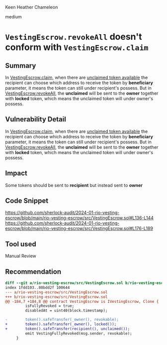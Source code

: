 Keen Heather Chameleon

medium

# `VestingEscrow.revokeAll` doesn't conform with `VestingEscrow.claim`

## Summary
In [VestingEscrow.claim](https://github.com/sherlock-audit/2024-01-rio-vesting-escrow/blob/main/rio-vesting-escrow/src/VestingEscrow.sol#L136-L144), when there are [unclaimed token available](https://github.com/sherlock-audit/2024-01-rio-vesting-escrow/blob/main/rio-vesting-escrow/src/VestingEscrow.sol#L119-L124) the recipient can choose which address to receive the token by **beneficiary** parameter, it means the token can still under recipient's possess.
But in [VestingEscrow.revokeAll](https://github.com/sherlock-audit/2024-01-rio-vesting-escrow/blob/main/rio-vesting-escrow/src/VestingEscrow.sol#L177-L189), the **unclaimed** will be sent to the **owner** together with **locked** token, which means the unclaimed token will under owner's possess.

## Vulnerability Detail
In [VestingEscrow.claim](https://github.com/sherlock-audit/2024-01-rio-vesting-escrow/blob/main/rio-vesting-escrow/src/VestingEscrow.sol#L136-L144), when there are [unclaimed token available](https://github.com/sherlock-audit/2024-01-rio-vesting-escrow/blob/main/rio-vesting-escrow/src/VestingEscrow.sol#L119-L124) the recipient can choose which address to receive the token by **beneficiary** parameter, it means the token can still under recipient's possess.
But in [VestingEscrow.revokeAll](https://github.com/sherlock-audit/2024-01-rio-vesting-escrow/blob/main/rio-vesting-escrow/src/VestingEscrow.sol#L177-L189), the **unclaimed** will be sent to the **owner** together with **locked** token, which means the unclaimed token will under owner's possess.

## Impact
Some tokens should be sent to **recipient** but instead sent to **owner**

## Code Snippet
https://github.com/sherlock-audit/2024-01-rio-vesting-escrow/blob/main/rio-vesting-escrow/src/VestingEscrow.sol#L136-L144
https://github.com/sherlock-audit/2024-01-rio-vesting-escrow/blob/main/rio-vesting-escrow/src/VestingEscrow.sol#L176-L189

## Tool used

Manual Review

## Recommendation
```diff
diff --git a/rio-vesting-escrow/src/VestingEscrow.sol b/rio-vesting-escrow/src/VestingEscrow.sol
index 1fdd103..80bdd2f 100644
--- a/rio-vesting-escrow/src/VestingEscrow.sol
+++ b/rio-vesting-escrow/src/VestingEscrow.sol
@@ -184,7 +184,8 @@ contract VestingEscrow is IVestingEscrow, Clone {
         isFullyRevoked = true;
         disabledAt = uint40(block.timestamp);

-        token().safeTransfer(_owner(), revokable);
+        token().safeTransfer(_owner(), locked());
+        token().safeTransfer(recipient(), unclaimed());
         emit VestingFullyRevoked(msg.sender, revokable);
     }
```
